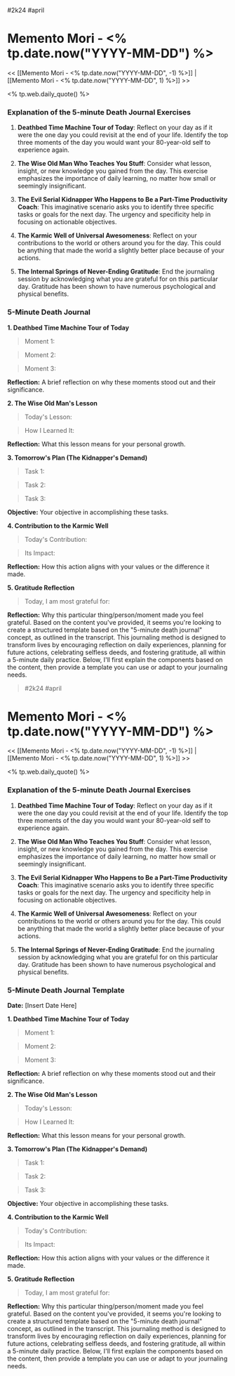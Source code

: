 #2k24 #april
# Memento Mori - <% tp.date.now("YYYY-MM-DD") %>

<< [[Memento Mori - <% tp.date.now("YYYY-MM-DD", -1) %>]] | [[Memento Mori - <% tp.date.now("YYYY-MM-DD", 1) %>]] >>

<% tp.web.daily_quote() %>
### Explanation of the 5-minute Death Journal Exercises

1. **Deathbed Time Machine Tour of Today**: Reflect on your day as if it were the one day you could revisit at the end of your life. Identify the top three moments of the day you would want your 80-year-old self to experience again.

2. **The Wise Old Man Who Teaches You Stuff**: Consider what lesson, insight, or new knowledge you gained from the day. This exercise emphasizes the importance of daily learning, no matter how small or seemingly insignificant.

3. **The Evil Serial Kidnapper Who Happens to Be a Part-Time Productivity Coach**: This imaginative scenario asks you to identify three specific tasks or goals for the next day. The urgency and specificity help in focusing on actionable objectives.

4. **The Karmic Well of Universal Awesomeness**: Reflect on your contributions to the world or others around you for the day. This could be anything that made the world a slightly better place because of your actions.

5. **The Internal Springs of Never-Ending Gratitude**: End the journaling session by acknowledging what you are grateful for on this particular day. Gratitude has been shown to have numerous psychological and physical benefits.

### 5-Minute Death Journal

**1. Deathbed Time Machine Tour of Today**
> Moment 1: 

>Moment 2: 

>Moment 3: 

**Reflection:** A brief reflection on why these moments stood out and their significance.

> 

**2. The Wise Old Man's Lesson**

>Today's Lesson: 

>How I Learned It: 

**Reflection:** What this lesson means for your personal growth.
> 

**3. Tomorrow's Plan (The Kidnapper's Demand)**

>Task 1: 

>Task 2: 

>Task 3: 

**Objective:** Your objective in accomplishing these tasks.

**4. Contribution to the Karmic Well**

>Today's Contribution: 

>Its Impact: 

**Reflection:** How this action aligns with your values or the difference it made.
> 

**5. Gratitude Reflection**

> Today, I am most grateful for: 

**Reflection:** Why this particular thing/person/moment made you feel grateful. Based on the content you've provided, it seems you're looking to create a structured template based on the "5-minute death journal" concept, as outlined in the transcript. This journaling method is designed to transform lives by encouraging reflection on daily experiences, planning for future actions, celebrating selfless deeds, and fostering gratitude, all within a 5-minute daily practice. Below, I'll first explain the components based on the content, then provide a template you can use or adapt to your journaling needs.

> #2k24 #april
# Memento Mori - <% tp.date.now("YYYY-MM-DD") %>

<< [[Memento Mori - <% tp.date.now("YYYY-MM-DD", -1) %>]] | [[Memento Mori - <% tp.date.now("YYYY-MM-DD", 1) %>]] >>

<% tp.web.daily_quote() %>
### Explanation of the 5-minute Death Journal Exercises

1. **Deathbed Time Machine Tour of Today**: Reflect on your day as if it were the one day you could revisit at the end of your life. Identify the top three moments of the day you would want your 80-year-old self to experience again.

2. **The Wise Old Man Who Teaches You Stuff**: Consider what lesson, insight, or new knowledge you gained from the day. This exercise emphasizes the importance of daily learning, no matter how small or seemingly insignificant.

3. **The Evil Serial Kidnapper Who Happens to Be a Part-Time Productivity Coach**: This imaginative scenario asks you to identify three specific tasks or goals for the next day. The urgency and specificity help in focusing on actionable objectives.

4. **The Karmic Well of Universal Awesomeness**: Reflect on your contributions to the world or others around you for the day. This could be anything that made the world a slightly better place because of your actions.

5. **The Internal Springs of Never-Ending Gratitude**: End the journaling session by acknowledging what you are grateful for on this particular day. Gratitude has been shown to have numerous psychological and physical benefits.

### 5-Minute Death Journal Template

**Date:** [Insert Date Here]

**1. Deathbed Time Machine Tour of Today**
> Moment 1: 

>Moment 2: 

>Moment 3: 

**Reflection:** A brief reflection on why these moments stood out and their significance.

> 

**2. The Wise Old Man's Lesson**

>Today's Lesson: 

>How I Learned It: 

**Reflection:** What this lesson means for your personal growth.
> 

**3. Tomorrow's Plan (The Kidnapper's Demand)**

>Task 1: 

>Task 2: 

>Task 3: 

**Objective:** Your objective in accomplishing these tasks.

**4. Contribution to the Karmic Well**

>Today's Contribution: 

>Its Impact: 

**Reflection:** How this action aligns with your values or the difference it made.
> 

**5. Gratitude Reflection**

> Today, I am most grateful for: 

**Reflection:** Why this particular thing/person/moment made you feel grateful. Based on the content you've provided, it seems you're looking to create a structured template based on the "5-minute death journal" concept, as outlined in the transcript. This journaling method is designed to transform lives by encouraging reflection on daily experiences, planning for future actions, celebrating selfless deeds, and fostering gratitude, all within a 5-minute daily practice. Below, I'll first explain the components based on the content, then provide a template you can use or adapt to your journaling needs.

> 